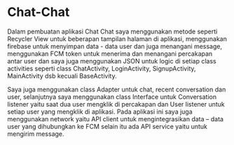 # Chat-Chat
Dalam pembuatan aplikasi Chat Chat saya menggunakan metode seperti Recycler View untuk beberapan tampilan halaman di aplikasi, menggunakan firebase untuk menyimpan data - data user dan juga menangani message, menggunakan FCM token untuk menerima dan menangani percakapan antar user dan saya juga menggunakan JSON untuk logic di setiap class activities seperti class ChatActivity, LoginActivity, SignupActivity, MainActivity dsb kecuali BaseActivity.

Saya juga menggunakan class Adapter untuk chat, recent conversation dan user, selanjutnya saya menggunakan class Interface untuk Conversation listener yaitu saat dua user mengklik di percakapan dan User listener untuk setiap user yang mengklik di aplikasi. Pada aplikasi ini saya juga menggunakan network yaitu API client untuk mengintegrasikan data – data user yang dihubungkan ke FCM selain itu ada API service yaitu untuk mengirim message.
